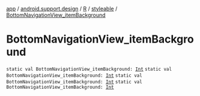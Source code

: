 [app](../../../index.md) / [android.support.design](../../index.md) / [R](../index.md) / [styleable](index.md) / [BottomNavigationView_itemBackground](.)

# BottomNavigationView_itemBackground

`static val BottomNavigationView_itemBackground: `[`Int`](https://kotlinlang.org/api/latest/jvm/stdlib/kotlin/-int/index.html)
`static val BottomNavigationView_itemBackground: `[`Int`](https://kotlinlang.org/api/latest/jvm/stdlib/kotlin/-int/index.html)
`static val BottomNavigationView_itemBackground: `[`Int`](https://kotlinlang.org/api/latest/jvm/stdlib/kotlin/-int/index.html)
`static val BottomNavigationView_itemBackground: `[`Int`](https://kotlinlang.org/api/latest/jvm/stdlib/kotlin/-int/index.html)